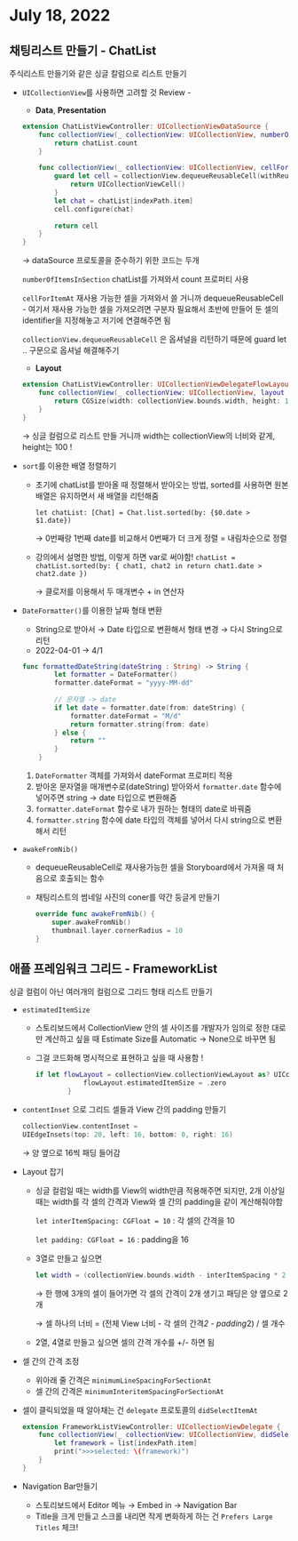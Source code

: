 # July 18, 2022

## **채팅리스트 만들기 - ChatList**

주식리스트 만들기와 같은 싱글 칼럼으로 리스트 만들기

- `UICollectionView`를 사용하면 고려할 것  Review -
    - **Data**, **Presentation**
    
    ```swift
    extension ChatListViewController: UICollectionViewDataSource {
        func collectionView(_ collectionView: UICollectionView, numberOfItemsInSection section: Int) -> Int {
            return chatList.count
        }
        
        func collectionView(_ collectionView: UICollectionView, cellForItemAt indexPath: IndexPath) -> UICollectionViewCell {
            guard let cell = collectionView.dequeueReusableCell(withReuseIdentifier: "ChatListCollectionViewCell", for: indexPath) as? ChatListCollectionViewCell else {
                return UICollectionViewCell()
            }         
            let chat = chatList[indexPath.item]
            cell.configure(chat)
            
            return cell        
        }
    }
    ```
    
    → dataSource 프로토콜을 준수하기 위한 코드는 두개
    
     `numberOfItemsInSection` chatList를 가져와서 count 프로퍼티 사용
    
     `cellForItemAt` 재사용 가능한 셀을 가져와서 쓸 거니까 dequeueReusableCell - 여기서 재사용 가능한 셀을 가져오려면 구분자 필요해서 초반에 만들어 둔 셀의 identifier을 지정해놓고 저기에 연결해주면 됨
    
    `collectionView.dequeueReusableCell` 은 옵셔널을 리턴하기 때문에 guard let .. 구문으로 옵셔널 해결해주기
    
    - **Layout**
    
    ```swift
    extension ChatListViewController: UICollectionViewDelegateFlowLayout {
        func collectionView(_ collectionView: UICollectionView, layout collectionViewLayout: UICollectionViewLayout, sizeForItemAt indexPath: IndexPath) -> CGSize {
            return CGSize(width: collectionView.bounds.width, height: 100)
        }
    }
    ```
    
    → 싱글 컬럼으로 리스트 만들 거니까 width는 collectionView의 너비와 같게, height는 100 !
    
- `sort`를 이용한 배열 정렬하기
    - 초기에 chatList를 받아올 때 정렬해서 받아오는 방법, sorted를 사용하면 원본 배열은 유지하면서 새 배열을 리턴해줌
        
        `let chatList: [Chat] = Chat.list.sorted(by: {$0.date > $1.date})`
        
        → 0번째랑 1번째 date를 비교해서 0번째가 더 크게 정렬 = 내림차순으로 정렬 
        
    - 강의에서 설명한 방법, 이렇게 하면 var로 써야함!
    `chatList = chatList.sorted(by: { chat1, chat2 in
    return chat1.date > chat2.date
    })`
        
        → 클로저를 이용해서 두 매개변수 + in 연산자
        
    
- `DateFormatter()`를 이용한 날짜 형태 변환
    - String으로 받아서 → Date 타입으로 변환해서 형태 변경 → 다시 String으로 리턴
    - 2022-04-01 → 4/1
    
    ```swift
    func formattedDateString(dateString : String) -> String {
            let formatter = DateFormatter()
            formatter.dateFormat = "yyyy-MM-dd"
            
            // 문자열 -> date
            if let date = formatter.date(from: dateString) {
                formatter.dateFormat = "M/d"
                return formatter.string(from: date)
            } else {
                return ""
            }
        }
    ```
    
    1. `DateFormatter` 객체를 가져와서 dateFormat 프로퍼티 적용
    2. 받아온 문자열을 매개변수로(dateString) 받아와서 `formatter.date` 함수에 넣어주면 string → date 타입으로 변환해줌
    3. `formatter.dateFormat` 함수로 내가 원하는 형태의 date로 바꿔줌
    4. `formatter.string` 함수에 date 타입의 객체를 넣어서 다시 string으로 변환해서 리턴

- `awakeFromNib()`
    - dequeueReusableCell로 재사용가능한 셀을 Storyboard에서 가져올 때 처음으로 호출되는 함수
    - 채팅리스트의 썸네일 사진의 coner를 약간 둥글게 만들기
        
        ```swift
        override func awakeFromNib() {
        	super.awakeFromNib()
        	thumbnail.layer.cornerRadius = 10
        }
        ```
        

## 애플 프레임워크 그리드 - FrameworkList

싱글 컬럼이 아닌 여러개의 컬럼으로 그리드 형태 리스트 만들기

- `estimatedItemSize`
    - 스토리보드에서 CollectionView 안의 셀 사이즈를 개발자가 임의로 정한 대로만 계산하고 싶을 때 Estimate Size를 Automatic → None으로 바꾸면 됨
    - 그걸 코드화해 명시적으로 표현하고 싶을 때 사용함 !
        
        ```swift
        if let flowLayout = collectionView.collectionViewLayout as? UICollectionViewFlowLayout {
                    flowLayout.estimatedItemSize = .zero
                }
        ```
        
    
- `contentInset` 으로 그리드 셀들과 View 간의 padding 만들기
    
    ```swift
    collectionView.contentInset = 
    UIEdgeInsets(top: 20, left: 16, bottom: 0, right: 16)
    ```
    
    → 양 옆으로 16씩 패딩 들어감
    

- Layout 잡기
    - 싱글 컬럼일 때는 width를 View의 width만큼 적용해주면 되지만, 2개 이상일 때는 width를 각 셀의 간격과 View와 셀 간의 padding을 같이 계산해줘야함
        
        `let interItemSpacing: CGFloat = 10` : 각 셀의 간격을 10
        
        `let padding: CGFloat = 16` : padding을 16
        
    - 3열로 만들고 싶으면
        
        ```swift
        let width = (collectionView.bounds.width - interItemSpacing * 2 - padding * 2) / 3
        ```
        
        → 한 행에 3개의 셀이 들어가면 각 셀의 간격이 2개 생기고 패딩은 양 옆으로 2개
        
        → 셀 하나의 너비 = (전체 View 너비 - 각 셀의 간격*2 - padding*2) / 셀 개수
        
    - 2열, 4열로 만들고 싶으면 셀의 간격 개수를 +/- 하면 됨

- 셀 간의 간격 조정
    - 위아래 줄 간격은 `minimumLineSpacingForSectionAt`
    - 셀 간의 간격은 `minimumInteritemSpacingForSectionAt`

- 셀이 클릭되었을 때 알아채는 건 `delegate` 프로토콜의 `didSelectItemAt`
    
    ```swift
    extension FrameworkListViewController: UICollectionViewDelegate {
    	func collectionView(_ collectionView: UICollectionView, didSelectItemAt indexPath: IndexPath) {
    		let framework = list[indexPath.item]
    		print(">>>selected: \(framework)")
    	}
    }
    ```
    

- Navigation Bar만들기
    - 스토리보드에서 Editor 메뉴 → Embed in → Navigation Bar
    - Title을 크게 만들고 스크롤 내리면 작게 변화하게 하는 건 `Prefers Large Titles` 체크!